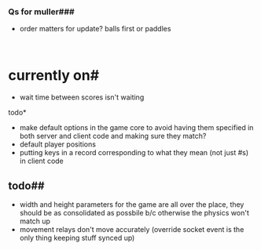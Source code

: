 ### Qs for muller###

- order matters for update? balls first or paddles


  ​

# currently on#

* wait time between scores isn't waiting



todo*


- make default options in the game core to avoid having them specified in both server and client code and making sure they match?
- default player positions
- putting keys in a record corresponding to what they mean (not just #s) in client code


## todo##

* width and height parameters for the game are all over the place, they should be as consolidated as possbile b/c otherwise the physics won't match up
* movement relays don't move accurately (override socket event is the only thing keeping stuff synced up)